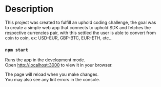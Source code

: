 # Description

This project was created to fulfill an uphold coding challenge, the goal was to create a simple web app that connects to uphold SDK and fetches the respective currencies pair, with this settled the user is able to convert from coin to coin, ex: USD-EUR, GBP-BTC, EUR-ETH, etc...

### `npm start`

Runs the app in the development mode.\
Open [http://localhost:3000](http://localhost:3000) to view it in your browser.

The page will reload when you make changes.\
You may also see any lint errors in the console.
